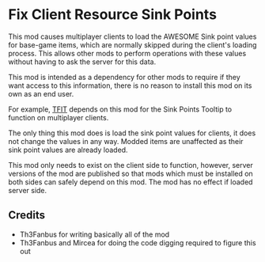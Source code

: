 # Fix Client Resource Sink Points

This mod causes multiplayer clients to load the AWESOME Sink point values for base-game items,
which are normally skipped during the client's loading process.
This allows other mods to perform operations with these values without having to ask the server for this data.

This mod is intended as a dependency for other mods to require if they want access to this information,
there is no reason to install this mod on its own as an end user.

For example, [TFIT](https://ficsit.app/mod/TFIT) depends on this mod for the Sink Points Tooltip to function on multiplayer clients.

The only thing this mod does is load the sink point values for clients,
it does not change the values in any way.
Modded items are unaffected as their sink point values are already loaded.

This mod only needs to exist on the client side to function,
however, server versions of the mod are published
so that mods which must be installed on both sides can safely depend on this mod.
The mod has no effect if loaded server side.

## Credits

- Th3Fanbus for writing basically all of the mod
- Th3Fanbus and Mircea for doing the code digging required to figure this out
